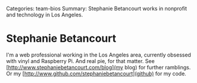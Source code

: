 Categories: team-bios
Summary: Stephanie Betancourt works in nonprofit and technology in Los Angeles. 

# Stephanie Betancourt

I'm a web professional working in the Los Angeles area, currently obsessed with vinyl and Raspberry Pi. And real pie, for that matter. See [http://www.stephaniebetancourt.com/blog](my blog) for further ramblings. Or my [http://www.github.com/stephaniebetancourt](github) for my code.

